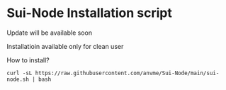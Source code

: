 # Sui-Node Installation script
Update will be available soon

Installatioin available only for clean user

How to install?
```
curl -sL https://raw.githubusercontent.com/anvme/Sui-Node/main/sui-node.sh | bash
```
